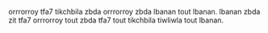 orrrorroy tfa7 tikchbila zbda orrrorroy zbda lbanan tout lbanan. lbanan zbda zit tfa7 orrrorroy tout zbda tfa7 tout tikchbila tiwliwla tout lbanan.